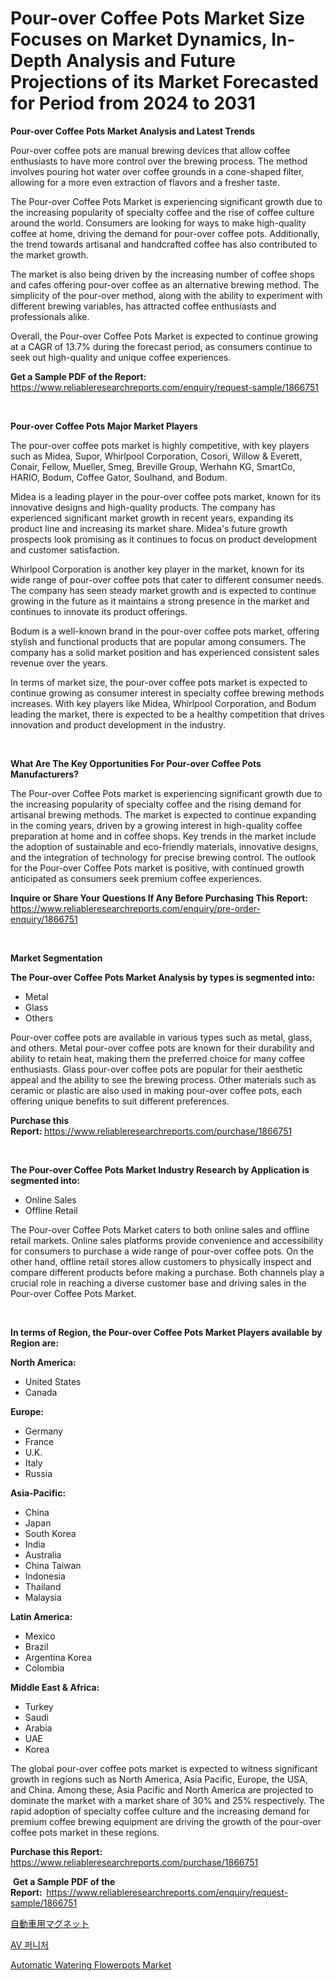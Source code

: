 <p><h1>Pour-over Coffee Pots Market Size Focuses on Market Dynamics, In-Depth Analysis and Future Projections of its Market Forecasted for Period from 2024 to 2031</h1></p><p><strong>Pour-over Coffee Pots Market Analysis and Latest Trends</strong></p>
<p><p>Pour-over coffee pots are manual brewing devices that allow coffee enthusiasts to have more control over the brewing process. The method involves pouring hot water over coffee grounds in a cone-shaped filter, allowing for a more even extraction of flavors and a fresher taste.</p><p>The Pour-over Coffee Pots Market is experiencing significant growth due to the increasing popularity of specialty coffee and the rise of coffee culture around the world. Consumers are looking for ways to make high-quality coffee at home, driving the demand for pour-over coffee pots. Additionally, the trend towards artisanal and handcrafted coffee has also contributed to the market growth.</p><p>The market is also being driven by the increasing number of coffee shops and cafes offering pour-over coffee as an alternative brewing method. The simplicity of the pour-over method, along with the ability to experiment with different brewing variables, has attracted coffee enthusiasts and professionals alike.</p><p>Overall, the Pour-over Coffee Pots Market is expected to continue growing at a CAGR of 13.7% during the forecast period, as consumers continue to seek out high-quality and unique coffee experiences.</p></p>
<p><strong>Get a Sample PDF of the Report:&nbsp;</strong> <a href="https://www.reliableresearchreports.com/enquiry/request-sample/1866751">https://www.reliableresearchreports.com/enquiry/request-sample/1866751</a></p>
<p>&nbsp;</p>
<p><strong>Pour-over Coffee Pots Major Market Players</strong></p>
<p><p>The pour-over coffee pots market is highly competitive, with key players such as Midea, Supor, Whirlpool Corporation, Cosori, Willow & Everett, Conair, Fellow, Mueller, Smeg, Breville Group, Werhahn KG, SmartCo, HARIO, Bodum, Coffee Gator, Soulhand, and Bodum.</p><p>Midea is a leading player in the pour-over coffee pots market, known for its innovative designs and high-quality products. The company has experienced significant market growth in recent years, expanding its product line and increasing its market share. Midea's future growth prospects look promising as it continues to focus on product development and customer satisfaction.</p><p>Whirlpool Corporation is another key player in the market, known for its wide range of pour-over coffee pots that cater to different consumer needs. The company has seen steady market growth and is expected to continue growing in the future as it maintains a strong presence in the market and continues to innovate its product offerings.</p><p>Bodum is a well-known brand in the pour-over coffee pots market, offering stylish and functional products that are popular among consumers. The company has a solid market position and has experienced consistent sales revenue over the years.</p><p>In terms of market size, the pour-over coffee pots market is expected to continue growing as consumer interest in specialty coffee brewing methods increases. With key players like Midea, Whirlpool Corporation, and Bodum leading the market, there is expected to be a healthy competition that drives innovation and product development in the industry.</p></p>
<p>&nbsp;</p>
<p><strong>What Are The Key Opportunities For Pour-over Coffee Pots Manufacturers?</strong></p>
<p><p>The Pour-over Coffee Pots market is experiencing significant growth due to the increasing popularity of specialty coffee and the rising demand for artisanal brewing methods. The market is expected to continue expanding in the coming years, driven by a growing interest in high-quality coffee preparation at home and in coffee shops. Key trends in the market include the adoption of sustainable and eco-friendly materials, innovative designs, and the integration of technology for precise brewing control. The outlook for the Pour-over Coffee Pots market is positive, with continued growth anticipated as consumers seek premium coffee experiences.</p></p>
<p><strong>Inquire or Share Your Questions If Any Before Purchasing This Report:</strong> <a href="https://www.reliableresearchreports.com/enquiry/pre-order-enquiry/1866751">https://www.reliableresearchreports.com/enquiry/pre-order-enquiry/1866751</a></p>
<p>&nbsp;</p>
<p><strong>Market Segmentation</strong></p>
<p><strong>The Pour-over Coffee Pots Market Analysis by types is segmented into:</strong></p>
<p><ul><li>Metal</li><li>Glass</li><li>Others</li></ul></p>
<p><p>Pour-over coffee pots are available in various types such as metal, glass, and others. Metal pour-over coffee pots are known for their durability and ability to retain heat, making them the preferred choice for many coffee enthusiasts. Glass pour-over coffee pots are popular for their aesthetic appeal and the ability to see the brewing process. Other materials such as ceramic or plastic are also used in making pour-over coffee pots, each offering unique benefits to suit different preferences.</p></p>
<p><strong>Purchase this Report:&nbsp;</strong><a href="https://www.reliableresearchreports.com/purchase/1866751">https://www.reliableresearchreports.com/purchase/1866751</a></p>
<p>&nbsp;</p>
<p><strong>The Pour-over Coffee Pots Market Industry Research by Application is segmented into:</strong></p>
<p><ul><li>Online Sales</li><li>Offline Retail</li></ul></p>
<p><p>The Pour-over Coffee Pots Market caters to both online sales and offline retail markets. Online sales platforms provide convenience and accessibility for consumers to purchase a wide range of pour-over coffee pots. On the other hand, offline retail stores allow customers to physically inspect and compare different products before making a purchase. Both channels play a crucial role in reaching a diverse customer base and driving sales in the Pour-over Coffee Pots Market.</p></p>
<p>&nbsp;</p>
<p><strong>In terms of Region, the Pour-over Coffee Pots Market Players available by Region are:</strong></p>
<p>
    <p> <strong> North America: </strong>
        <ul>
            <li>United States</li>
            <li>Canada</li>
        </ul>
        </p> 
    <p> <strong> Europe: </strong>
        <ul>
            <li>Germany</li>
            <li>France</li>
            <li>U.K.</li>
            <li>Italy</li>
            <li>Russia</li>
        </ul>
        </p> 
    <p> <strong> Asia-Pacific: </strong>
        <ul>
            <li>China</li>
            <li>Japan</li>
            <li>South Korea</li>
            <li>India</li>
            <li>Australia</li>
            <li>China Taiwan</li>
            <li>Indonesia</li>
            <li>Thailand</li>
            <li>Malaysia</li>
        </ul>
        </p> 
    <p> <strong> Latin America: </strong>
        <ul>
            <li>Mexico</li>
            <li>Brazil</li>
            <li>Argentina Korea</li>
            <li>Colombia</li>
        </ul>
        </p> 
    <p> <strong> Middle East & Africa: </strong>
        <ul>
            <li>Turkey</li>
            <li>Saudi</li>
            <li>Arabia</li>
            <li>UAE</li>
            <li>Korea</li>
        </ul>
    </p>
    </p>
<p><p>The global pour-over coffee pots market is expected to witness significant growth in regions such as North America, Asia Pacific, Europe, the USA, and China. Among these, Asia Pacific and North America are projected to dominate the market with a market share of 30% and 25% respectively. The rapid adoption of specialty coffee culture and the increasing demand for premium coffee brewing equipment are driving the growth of the pour-over coffee pots market in these regions.</p></p>
<p><strong>Purchase this Report: </strong><a href="https://www.reliableresearchreports.com/purchase/1866751">https://www.reliableresearchreports.com/purchase/1866751</a></p>
<p>&nbsp;<strong>Get a Sample PDF of the Report:&nbsp;&nbsp;</strong><a href="https://www.reliableresearchreports.com/enquiry/request-sample/1866751">https://www.reliableresearchreports.com/enquiry/request-sample/1866751</a></p>
<p><strong></strong></p>
<p><p><a href="https://github.com/qwpelcjko9242629/Market-Research-Report-List-1/blob/main/90517078026.md">自動車用マグネット</a></p><p><a href="https://github.com/qpfbabw35734906/Market-Research-Report-List-1/blob/main/80429707475.md">AV 퍼니처</a></p><p><a href="https://github.com/YashRP12/Market-Research-Report-List-3/blob/main/automatic-watering-flowerpots-market.md">Automatic Watering Flowerpots Market</a></p></p>